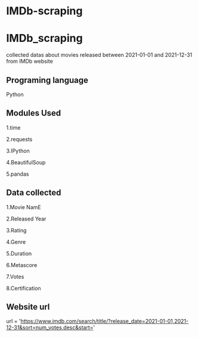 # IMDb-scraping
# IMDb_scraping

collected datas about movies released between 2021-01-01 and 2021-12-31 from IMDb website

## Programing language

Python

## Modules Used

1.time

2.requests

3.IPython

4.BeautifulSoup

5.pandas

## Data collected

1.Movie NamE

2.Released Year

3.Rating 

4.Genre    

5.Duration    
    
6.Metascore

7.Votes    

8.Certification    

## Website url

url = 'https://www.imdb.com/search/title/?release_date=2021-01-01,2021-12-31&sort=num_votes,desc&start='
